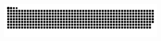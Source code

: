 <picture>
  <source media="(prefers-color-scheme: dark)" srcset="https://raw.githubusercontent.com/zongjie233/zongjie233/output/github-contribution-grid-snake-dark.svg">
  <source media="(prefers-color-scheme: light)" srcset="https://raw.githubusercontent.com/zongjie233/zongjie233/output/github-contribution-grid-snake.svg">
  <img alt="github contribution grid snake animation" src="https://raw.githubusercontent.com/zongjie233/zongjie233/output/github-contribution-grid-snake.svg">
</picture>